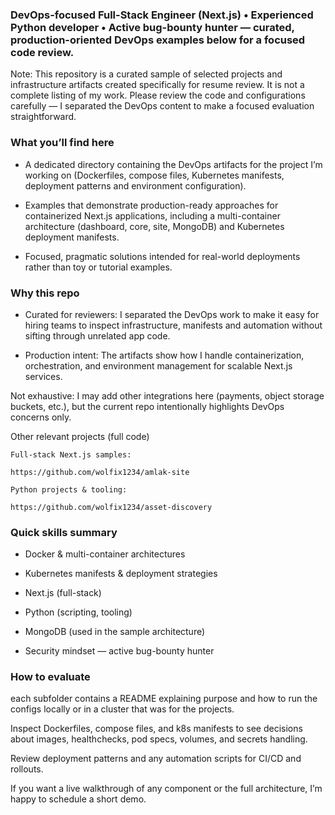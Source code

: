 ### DevOps-focused Full-Stack Engineer (Next.js) • Experienced Python developer • Active bug-bounty hunter — curated, production-oriented DevOps examples below for a focused code review.

Note: This repository is a curated sample of selected projects and infrastructure artifacts created specifically for resume review. It is not a complete listing of my work. Please review the code and configurations carefully — I separated the DevOps content to make a focused evaluation straightforward.

### What you’ll find here

+ A dedicated directory containing the DevOps artifacts for the project I’m working on (Dockerfiles, compose files, Kubernetes manifests, deployment patterns and environment configuration).

+ Examples that demonstrate production-ready approaches for containerized Next.js applications, including a multi-container architecture (dashboard, core, site, MongoDB) and Kubernetes deployment manifests.

+ Focused, pragmatic solutions intended for real-world deployments rather than toy or tutorial examples.

### Why this repo

+ Curated for reviewers: I separated the DevOps work to make it easy for hiring teams to inspect infrastructure, manifests and automation without sifting through unrelated app code.

+ Production intent: The artifacts show how I handle containerization, orchestration, and environment management for scalable Next.js services.

Not exhaustive: I may add other integrations here (payments, object storage buckets, etc.), but the current repo intentionally highlights DevOps concerns only.

Other relevant projects (full code)

`Full-stack Next.js samples:` 
```
https://github.com/wolfix1234/amlak-site
```

`Python projects & tooling:` 
```
https://github.com/wolfix1234/asset-discovery
```

### Quick skills summary

+ Docker & multi-container architectures

+ Kubernetes manifests & deployment strategies

+ Next.js (full-stack)

+ Python (scripting, tooling)

+ MongoDB (used in the sample architecture)

+ Security mindset — active bug-bounty hunter

### How to evaluate

each subfolder contains a README explaining purpose and how to run the configs locally or in a cluster that was for the projects.

Inspect Dockerfiles, compose files, and k8s manifests to see decisions about images, healthchecks, pod specs, volumes, and secrets handling.

Review deployment patterns and any automation scripts for CI/CD and rollouts.

If you want a live walkthrough of any component or the full architecture, I’m happy to schedule a short demo.
